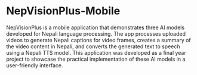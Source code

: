 # NepVisionPlus-Mobile

NepVisionPlus is a mobile application that demonstrates three AI models developed for Nepali language processing. The app processes uploaded videos to generate Nepali captions for video frames, creates a summary of the video content in Nepali, and converts the generated text to speech using a Nepali TTS model. This application was developed as a final year project to showcase the practical implementation of these AI models in a user-friendly interface.
